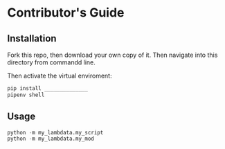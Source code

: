 # Contributor's Guide

## Installation

Fork this repo, then download your own copy of it. Then navigate into this directory from commandd line.

Then activate the virtual enviroment:

```sh
pip install ______________
pipenv shell
```
## Usage

```py
python -m my_lambdata.my_script
python -m my_lambdata.my_mod
```